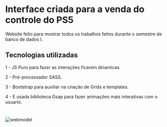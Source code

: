 # Interface criada para a venda do controle do PS5

Website feito para mostrar todos os trabalhos feitos durante o semestre de banco de dados I.


## Tecnologias utilizadas

1 - JS Puro para fazer as interações ficarem dinamicas.

2 - Pré-processador SASS.

3 - Bootstrap para auxiliar na criação de Grids e templates.

4 - E usada biblioteca Gsap para fazer animações mais interativas com o usuario.
#

![webmodel](https://user-images.githubusercontent.com/57501971/160377896-2d49617d-e421-4806-9883-8d5994f89973.png)
